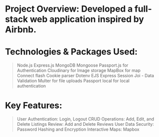 # Project Overview: Developed a full-stack web application inspired by Airbnb.
# Technologies & Packages Used:
  > Node.js
  > Express.js
  > MongoDB
  > Mongoose
  > Passport.js for Authentication
  > Cloudinary for Image storage
  > MapBox for map
  > Connect flash
  > Cookie parser
  > Dotenv
  > EJS
  > Express Session
  > Joi - Data Validation
  > Multer for file uploads
  > Passport local for local authentication

# Key Features:
  > User Authentication: Login, Logout
  > CRUD Operations: Add, Edit, and Delete Listings
  > Review: Add and Delete Reviews
  > User Data Security: Password Hashing and Encryption
  > Interactive Maps: Mapbox






